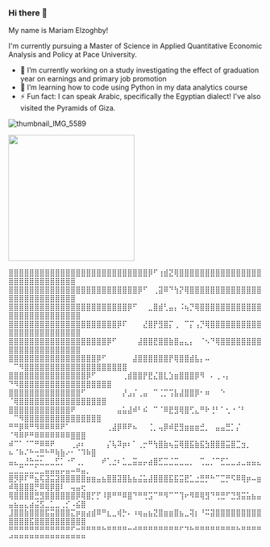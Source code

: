 ### Hi there 👋

My name is Mariam Elzoghby!

I'm currently pursuing a Master of Science in Applied Quantitative Economic Analysis and Policy at Pace University.


- 🔭 I’m currently working on a study investigating the effect of graduation year on earnings and primary job promotion
- 🌱 I’m learning how to code using Python in my data analytics course 
- ⚡ Fun fact: I can speak Arabic, specifically the Egyptian dialect! I've also visited the Pyramids of Giza.


![thumbnail_IMG_5589](https://github.com/mariamelzoghby/mariamelzoghby/assets/157535392/dc0225db-7bf9-401e-a499-4a4cb68ca510)



<img src="https://github.com/mariamelzoghby/mariamelzoghby/assets/157535392/dc0225db-7bf9-401e-a499-4a4cb68ca510" width="250">


⣿⣿⣿⣿⣿⣿⣿⣿⣿⣿⣿⣿⣿⣿⣿⣿⣿⣿⣿⣿⣿⣿⣿⣿⣿⣿⣿⡿⠋⢰⣾⣝⢿⣿⣿⣿⣿⣿⣿⣿⣿⣿⣿⣿⣿⣿⣿⣿⣿⣿⣿⣿⣿⣿⣿⣿⣿⣿⣿⣿⣿⣿
⣿⣿⣿⣿⣿⣿⣿⣿⣿⣿⣿⣿⣿⣿⣿⣿⣿⣿⣿⣿⣿⣿⣿⣿⣿⡿⠋⠀⢀⣽⠿⠙⢳⡝⢿⣿⣿⣿⣿⣿⣿⣿⣿⣿⣿⣿⣿⣿⣿⣿⣿⣿⣿⣿⣿⣿⣿⣿⣿⣿⣿⣿
⣿⣿⣿⣿⣿⣿⣿⣿⣿⣿⣿⣿⣿⣿⣿⣿⣿⣿⣿⣿⣿⣿⣿⡿⠋⠀⠀⣀⣿⣾⢃⣤⡄⠨⢦⡙⢿⣿⣿⣿⣿⣿⣿⣿⣿⣿⣿⣿⣿⣿⣿⣿⣿⣿⣿⣿⣿⣿⣿⣿⣿⣿⣿
⣿⣿⣿⣿⣿⣿⣿⣿⣿⣿⣿⣿⣿⣿⣿⣿⣿⣿⣿⣿⣿⡿⠏⠀⠀⠀⣜⣿⡟⣻⣿⡍⢀⠀⠉⡍⢠⡙⢿⣿⣿⣿⣿⣿⣿⣿⣿⣿⣿⣿⣿⣿⣿⣿⣿⣿⣿⣿⣿⣿⣿⣿⣿
⣿⣿⣿⣿⣿⣿⣿⣿⣿⣿⣿⣿⣿⣿⣿⣿⣿⣿⣿⡿⠋⠀⠀⠀⠀⣼⣿⣿⣟⣿⣿⣷⣿⣤⣄⡄⠀⠈⠢⠙⢿⣿⣿⣿⣿⣿⣿⣿⣿⣿⣿⣿⣿⣿⣿⣿⣿⣿⣿⣿⣿⣿⣿
⣿⣿⣿⣿⣿⣿⣿⣿⣿⣿⣿⣿⣿⣿⣿⣿⣿⡿⠋⠀⠀⠀⠀⠀⣼⣿⣿⣿⣿⣿⣿⡟⢿⣿⣿⣾⣧⡄⠤⠀ ⠀⠉⠻⣿⣿⣿⣿⣿⣿⣿⣿⣿⣿⣿⣿⣿⣿⣿⣿⣿⣿⣿⣿
⣿⣿⣿⣿⣿⣿⣿⣿⣿⣿⣿⣿⣿⣿⣿⡿⠋⠀⠀⠀⠀⠀⢀⣾⣿⣿⡟⣟⣌⣿⣇⣱⣶⣿⣿⣿⡿⠻⠀⠄⢀⠠⡄ ⠙⠻⣿⣿⣿⣿⣿⣿⣿⣿⣿⣿⣿⣿⣿⣿⣿⣿⣿⣿
⣿⣿⣿⣿⣿⣿⣿⣿⣿⣿⣿⣿⣿⣿⠋⠀⠀⠀⠀⠀⠀⠀⡜⣠⡌⢀⣤⠀⠉⢈⡉⢩⣧⣼⣿⣿⡿⠂⠶⠀⠀⠑⠀⠀⠀  ⠈⢿⣿⣿⣿⣿⣿⣿⣿⣿⣿⣿⣿⣿⣿⣿⣿⣿⣿
⣿⣿⣿⣿⣿⣿⣿⣿⣿⣿⣿⣿⠟⠀⠀⠀⠀⠀⠀⠀⠀⣤⣥⣼⠾⠃⠮⠀⠉⠈⠿⣟⣻⢿⣿⢋⣄⠛⠗⢘⠃⠁⢂⠐⠈⠃  ⠀⠉⠻⣿⣿⣿⣿⣿⣿⣿⣿⣿⣿⣿⣿⣿⣿⣿
⠛⠛⡿⠿⠛⠻⠿⠿⠿⠿⠟⠁⠀⠀⠀⠀⠀⠀⠀⢀⣼⡿⠿⠟⠦⠀⠀⢈⡀⢤⡿⠾⣟⣻⣶⣶⣶⣚⡀⠀⣤⣤⣛⡁⡌⠀⠀⠀⠀   ⠈⠻⠿⠟⠛⠿⠿⠿⠿⠿⠿⠿⣿⣿⣿
⠾⠉⠁⠈⠉⠛⠿⠿⠟⠀⠀⠀⢀⡴⠆⠀⠀⠀⠀⡌⢧⠽⡶⠆⠁⢀⡒⠛⢳⣿⣷⢦⣭⢿⣿⣯⣷⣯⣳⣿⣿⣿⣭⣿⣉⣲⡀⠀ ⠦⠈⠷⠌⠓⢒⣛⠓⠛⢷⣷⠔⠂⠈⠹⠷⣿
⣤⣄⣀⣘⣓⣒⣂⣀⣀⣋⡁⠐⠋⢀⡀⠀⠀⠀⠞⢁⣐⠆⣁⣀⣭⣤⡤⣴⣿⣋⣉⣈⣉⣀⣀⡀⠀⢉⣀⡈⠉⣋⣁⣀⣠⣀⣤⣤⣄⣀⣀⣉⣀⣀⣁⣀⣤⣤⣤⡤⣤⠤⠶⣤⡀
⣿⡻⡿⠏⠛⣦⢯⣽⣭⣽⣿⣿⣿⣿⣿⣶⣶⣤⣦⣿⣿⣽⣿⣧⣦⣬⣥⣼⣿⣿⣿⣯⣯⣭⣟⣁⣐⣛⡛⠓⠉⣉⡛⠫⠿⢿⡶⠤⣶⠾⢿⣿⣿⣿⡛⠿⢿⡿⣿⠇⠀⢤⣤⢖
⢿⣿⣿⣿⣿⣛⣻⣿⣿⣿⣿⣿⣿⡿⢿⣿⡋⡋⠸⡿⠛⠛⠿⣿⠙⠛⢛⣩⠉⠛⠻⠉⠉⢹⠖⠻⠿⢿⣻⠙⢛⣛⠋⣙⣻⣭⣥⣦⣤⣤⣦⣤⣄⣴⣬⣫⣀⣁⣀⢀⡊⠠⣮⣿
⣸⣿⣿⣷⣿⣿⣿⣯⣭⣿⣿⣿⣍⡶⣶⣴⣾⠿⠛⣆⣀⢾⡓⠄⠰⢶⣤⣦⣝⣿⣶⣶⣿⣦⣀⢽⡆⠘⠭⣽⣿⣿⣿⣿⣿⣿⣿⣿⣿⣿⣿⣿⣿⣯⣿⣿⣿⣿⣿⣿⣿⣿⣿⣿
⠛⠛⠛⠛⠛⠛⠛⠛⠛⠛⠛⠛⠋⠒⠛⠛⠛⠛⠓⠛⠛⠛⠛⠒⠚⠛⠛⠛⠛⠛⠛⠛⠛⠋⠙⠓⠛⠛⠛⠛⠛⠛⠛⠛⠓⠛⠛⠛⠛⠚⠛⠛⠛⠛⠛⠛⠛⠛⠛⠛⠛⠛⠛⠛




<!--
**mariamelzoghby/mariamelzoghby** is a ✨ _special_ ✨ repository because its `README.md` (this file) appears on your GitHub profile.

Here are some ideas to get you started:
- 👯 I’m looking to collaborate on ...
- 🤔 I’m looking for help with ...
- 💬 Ask me about ...
- 📫 How to reach me: ...
- 😄 Pronouns: ...

-->
